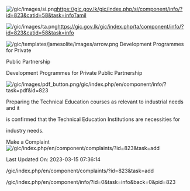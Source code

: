 <!-- Source: https://gic.gov.lk/gic/index.php/en/component/info/?id=823&catid=58&task=info -->

![/gic/images/si.png](/gic/images/si.png)https://gic.gov.lk/gic/index.php/si/component/info/?id=823&catid=58&task=infoTamil

![/gic/images/ta.png](/gic/images/ta.png)https://gic.gov.lk/gic/index.php/ta/component/info/?id=823&catid=58&task=info

![/gic/templates/jamesolite/images/arrow.png](/gic/templates/jamesolite/images/arrow.png) Development Programmes for Private

Public Partnership

Development Programmes for Private Public Partnership

![/gic/images/pdf_button.png](/gic/images/pdf_button.png)/gic/index.php/en/component/info/?task=pdf&id=823

Preparing the Technical Education courses as relevant to industrial needs and it

is confirmed that the Technical Education Institutions are necessities for

industry needs.

Make a Complaint ![/gic/index.php/en/component/complaints/?id=823&task=add](/gic/index.php/en/component/complaints/?id=823&task=add)

Last Updated On: 2023-03-15 07:36:14

/gic/index.php/en/component/complaints/?id=823&task=add

/gic/index.php/en/component/info/?id=0&task=info&back=0&pid=823